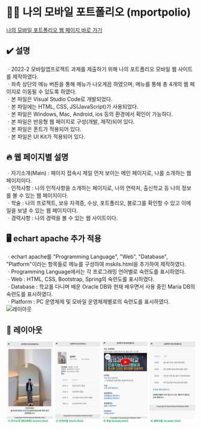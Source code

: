 # 👨‍💻 나의 모바일 포트폴리오 (mportpolio)

[나의 모바일 포트폴리오 웹 페이지 바로 가기](https://SeulJaeHyuk.github.io/mportpolio/index.html) <br>

## ✔️ 설명
ㆍ2022-2 모바일앱프로젝트 과제를 제출하기 위해 나의 포트폴리오 모바일 웹 사이트를 제작하였다. <br>
ㆍ좌측 상단의 메뉴 버튼을 통해 메뉴가 나오게끔 하였으며, 메뉴를 통해 총 4개의 웹 페이지로 이동될 수 있도록 하였다. <br>
ㆍ본 파일은 Visual Studio Code로 개발되었다. <br>
ㆍ본 파일에는 HTML, CSS, JS(JavaScript)가 사용되었다. <br>
ㆍ본 파일은 Windows, Mac, Android, ios 등의 환경에서 확인이 가능하다. <br>
ㆍ본 파일은 반응형 웹 페이지로 구성(개발, 제작)되어 있다. <br>
ㆍ본 파일은 폰트가 적용되어 있다. <br>
ㆍ본 파일은 UI Kit가 적용되어 있다. <br>

## 🔥 웹 페이지별 설명
ㆍ자기소개(Main) : 페이지 접속시 제일 먼저 보이는 메인 페이지로, 나를 소개하는 웹 페이지이다. <br>
ㆍ인적사항 : 나의 인적사항을 소개하는 페이지로, 나의 연락처, 출신학교 등 나의 정보를 볼 수 있는 웹 페이지이다. <br>
ㆍ학술 : 나의 프로젝트, 보유 자격증, 수상, 포트폴리오, 블로그를 확인할 수 있고 이메일을 보낼 수 있는 웹 페이지이다. <br>
ㆍ경력사항 : 나의 경력을 볼 수 있는 웹 사이트이다. 


## 🖥 echart apache 추가 적용
ㆍechart apache를 "Programming Language", "Web", "Database", "Platform"이라는 항목들로 메뉴를 구성하여 mskils.html을 추가하여 제작하였다. <br>
ㆍProgramming Language에서는 각 프로그래밍 언어별로 숙련도를 표시하였다. <br>
ㆍWeb : HTML, CSS, Bootstrap, Spring의 숙련도를 표시하였다. <br>
ㆍDatabase : 학교를 다니며 배운 Oracle DB와 현재 배우면서 사용 중인 Maria DB의 숙련도를 표시하였다. <br>
ㆍPlatform : PC 운영체제 및 모바일 운영체제별로의 숙련도를 표시하였다. <br>
![레이아웃]()


## 📱 레이아웃
![레이아웃](https://github.com/SeulJaeHyuk/mportpolio/blob/main/img/readmeimg.png) 

